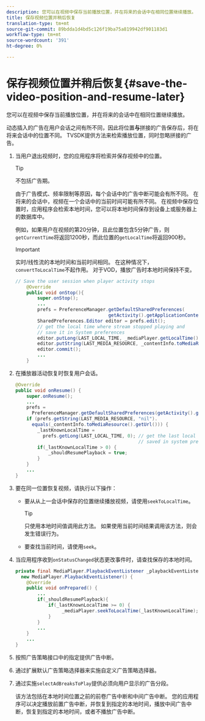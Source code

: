```yaml
---
description: 您可以在视频中保存当前播放位置，并在将来的会话中在相同位置继续播放。
title: 保存视频位置并稍后恢复
translation-type: tm+mt
source-git-commit: 89bdda1d4bd5c126f19ba75a819942df901183d1
workflow-type: tm+mt
source-wordcount: '391'
ht-degree: 0%

---
```



# 保存视频位置并稍后恢复{#save-the-video-position-and-resume-later}

您可以在视频中保存当前播放位置，并在将来的会话中在相同位置继续播放。

动态插入的广告在用户会话之间有所不同，因此将位置&#x200B;**与**&#x200B;拼接的广告保存后，将在将来会话中的位置不同。 TVSDK提供方法来检索播放位置，同时忽略拼接的广告。

1. 当用户退出视频时，您的应用程序将检索并保存视频中的位置。

   >[!TIP]
   >
   >不包括广告期。

   由于广告模式、频率限制等原因，每个会话中的广告中断可能会有所不同。 在将来的会话中，视频在一个会话中的当前时间可能有所不同。 在视频中保存位置时，应用程序会检索本地时间，您可以将本地时间保存到设备上或服务器上的数据库中。

   例如，如果用户在视频的第20分钟，且此位置包含5分钟广告，则`getCurrentTime`将返回1200秒，而此位置的`getLocalTime`将返回900秒。

   >[!IMPORTANT]
   >
   >实时/线性流的本地时间和当前时间相同。 在这种情况下，`convertToLocalTime`不起作用。 对于VOD，播放广告时本地时间保持不变。

   ```java
   // Save the user session when player activity stops 
       @Override 
       public void onStop(){ 
           super.onStop(); 
           ... 
           prefs = PreferenceManager.getDefaultSharedPreferences( 
                                     getActivity().getApplicationContext()); 
           SharedPreferences.Editor editor = prefs.edit(); 
           // get the local time where stream stopped playing and  
           // save it in System preferences 
           editor.putLong(LAST_LOCAL_TIME, _mediaPlayer.getLocalTime());  
           editor.putString(LAST_MEDIA_RESOURCE, _contentInfo.toMediaResource().getUrl()); 
           editor.commit(); 
           ... 
       }
   ```

1. 在播放器活动恢复时恢复用户会话。

   ```java
   @Override 
   public void onResume() { 
       super.onResume(); 
       ... 
       prefs =  
         PreferenceManager.getDefaultSharedPreferences(getActivity().getApplicationContext()); 
       if (prefs.getString(LAST_MEDIA_RESOURCE, "nil"). 
         equals(_contentInfo.toMediaResource().getUrl())) { 
           _lastKnownLocalTime =  
             prefs.getLong(LAST_LOCAL_TIME, 0); // get the last local time  
                                                // saved in system preferences 
           if(_lastKnownLocalTime > 0) { 
               _shouldResumePlayback = true; 
           } 
       } 
       ... 
   } 
   ```

1. 要在同一位置恢复视频，请执行以下操作：

   * 要从从上一会话中保存的位置继续播放视频，请使用`seekToLocalTime`。

      >[!TIP]
      >
      >只使用本地时间值调用此方法。 如果使用当前时间结果调用该方法，则会发生错误行为。

   * 要查找当前时间，请使用`seek`。

1. 当应用程序收到`onStatusChanged`状态更改事件时，请查找保存的本地时间。

   ```java
   private final MediaPlayer.PlaybackEventListener _playbackEventListener =  
     new MediaPlayer.PlaybackEventListener() { 
       @Override 
       public void onPrepared() { 
           ... 
           if(_shouldResumePlayback){ 
               if(_lastKnownLocalTime >= 0) { 
                    _mediaPlayer.seekToLocalTime(_lastKnownLocalTime); 
               } 
           } 
           ... 
       } 
       ... 
   }
   ```

1. 按照广告策略接口中的指定提供广告中断。
1. 通过扩展默认广告策略选择器来实施自定义广告策略选择器。
1. 通过实施`selectAdBreaksToPlay`提供必须向用户显示的广告分段。

   该方法包括在本地时间位置之前的前卷广告中断和中间广告中断。 您的应用程序可以决定播放前置广告中断，并恢复到指定的本地时间，播放中间广告中断，恢复到指定的本地时间，或者不播放广告中断。